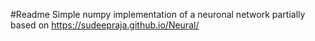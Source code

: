 #Readme
Simple numpy implementation of a neuronal network
partially based on https://sudeepraja.github.io/Neural/